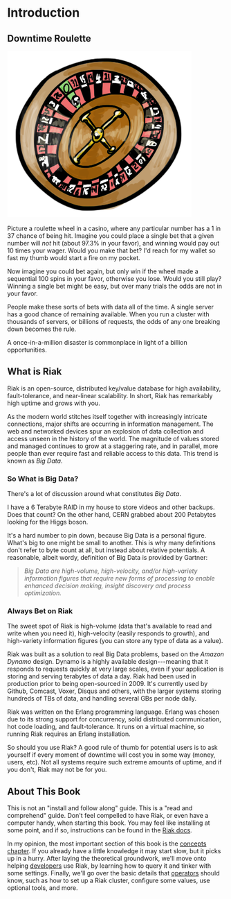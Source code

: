 # Introduction

## Downtime Roulette

![Gambling With Uptime](../assets/decor/roulette.png)

Picture a roulette wheel in a casino, where any particular number has a 1 in 37 chance of being hit. Imagine you could place a single bet that a given number will *not* hit (about 97.3% in your favor), and winning would pay out 10 times your wager. Would you make that bet? I'd reach for my wallet so fast my thumb would start a fire on my pocket.

Now imagine you could bet again, but only win if the wheel made a sequential 100 spins in your favor, otherwise you lose. Would you still play? Winning a single bet might be easy, but over many trials the odds are not in your favor.

People make these sorts of bets with data all of the time. A single server has a good chance of remaining available. When you run a cluster with thousands of servers, or billions of requests, the odds of any one breaking down becomes the rule.

A once-in-a-million disaster is commonplace in light of a billion opportunities.

## What is Riak

Riak is an open-source, distributed key/value database for high availability, fault-tolerance, and near-linear scalability. In short, Riak has remarkably high uptime and grows with you.

<!-- image: phone with 1/0's flying from it to a disk array -->

As the modern world stitches itself together with increasingly intricate connections, major shifts are occurring in information management. The web and networked devices spur an explosion of data collection and access unseen in the history of the world. The magnitude of values stored and managed continues to grow at a staggering rate, and in parallel, more people than ever require fast and reliable access to this data. This trend is known as *Big Data*.

<aside id="big-data" class="sidebar"><h3>So What is Big Data?</h3>

There's a lot of discussion around what constitutes <em>Big Data</em>.

I have a 6 Terabyte RAID in my house to store videos and other backups. Does that count? On the other hand, CERN grabbed about 200 Petabytes looking for the Higgs boson.

<!-- image: raid box -->

It's a hard number to pin down, because Big Data is a personal figure. What's big to one might be small to another. This is why many definitions don't refer to byte count at all, but instead about relative potentials. A reasonable, albeit wordy, definition of Big Data is provided by Gartner:

<blockquote><em>Big Data are high-volume, high-velocity, and/or high-variety information figures that require new forms of processing to enable enhanced decision making, insight discovery and process optimization.</em></blockquote></aside>

<h3>Always Bet on Riak</h3>

The sweet spot of Riak is high-volume (data that's available to read and write when you need it), high-velocity (easily responds to growth), and high-variety information figures (you can store any type of data as a value).

Riak was built as a solution to real Big Data problems, based on the *Amazon Dynamo* design. Dynamo is a highly available design---meaning that it responds to requests quickly at very large scales, even if your application is storing and serving terabytes of data a day. Riak had been used in production prior to being open-sourced in 2009. It's currently used by Github, Comcast, Voxer, Disqus and others, with the larger systems storing hundreds of TBs of data, and handling several GBs per node daily.

Riak was written on the Erlang programming language. Erlang was chosen due to its strong support for concurrency, solid distributed communication, hot code loading, and fault-tolerance. It runs on a virtual machine, so running Riak requires an Erlang installation.

So should you use Riak? A good rule of thumb for potential users is to ask yourself if every moment of downtime will cost you in some way (money, users, etc). Not all systems require such extreme amounts of uptime, and if you don't, Riak may not be for you.

## About This Book

This is not an "install and follow along" guide. This is a "read and comprehend" guide. Don't feel compelled to have Riak, or even have a computer handy, when starting this book. You may feel like installing at some point, and if so, instructions can be found in the [Riak docs](http://docs.basho.com).

In my opinion, the most important section of this book is the [concepts chapter](#concepts). If you already have a little knowledge it may start slow, but it picks up in a hurry. After laying the theoretical groundwork, we'll move onto helping [developers](#developers) use Riak, by learning how to query it and tinker with some settings. Finally, we'll go over the basic details that [operators](#operators) should know, such as how to set up a Riak cluster, configure some values, use optional tools, and more.
